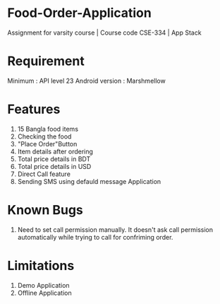 # Food-Order-Application
Assignment for varsity course | Course code CSE-334 | App Stack

# Requirement 
Minimum : API level 23
Android version : Marshmellow

# Features
1. 15 Bangla food items
2. Checking the food
3. "Place Order"Button
4. Item details after ordering
5. Total price details in BDT
6. Total price details in USD
7. Direct Call feature
8. Sending SMS using defauld message Application

# Known Bugs 
1. Need to set call permission manually. It doesn't ask call permission automatically while trying to call for confriming order.

# Limitations 
1. Demo Application
2. Offline Application
 
